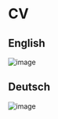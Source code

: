 # CV
## English
![image](https://github.com/rabarbra/cv/releases/download/v0.1.6/cv_en.png)
## Deutsch
![image](https://github.com/rabarbra/cv/releases/download/v0.1.6/cv_de.png)
